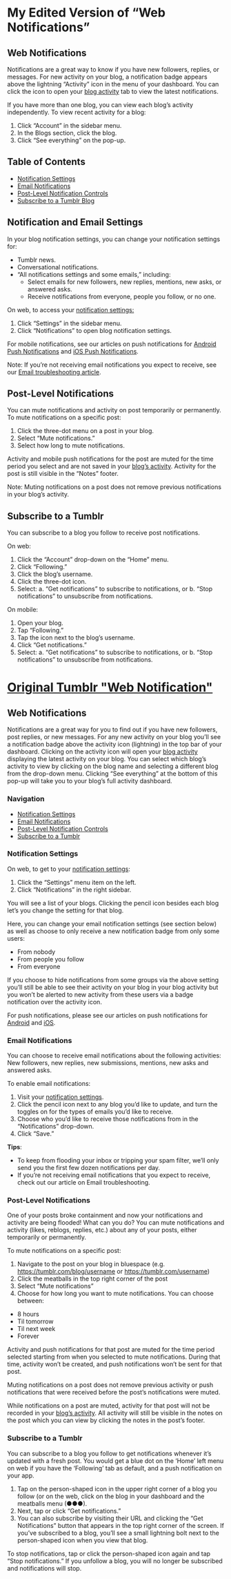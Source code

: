 # My Edited Version of “Web Notifications”

## Web Notifications
Notifications are a great way to know if you have new followers, replies, or messages. For new activity on your blog, a notification badge appears above the lightning “Activity” icon in the menu of your dashboard. You can click the icon to open your [blog activity](https://www.tumblr.com/blog/invisiblevalet/activity) tab to view the latest notifications. 

If you have more than one blog, you can view each blog’s activity independently. To view recent activity for a blog: 
1. Click “Account” in the sidebar menu. 
2. In the Blogs section, click the blog. 
3. Click “See everything” on the pop-up.

## Table of Contents
- [Notification Settings](https://help.tumblr.com/web-notifications/#notification-settings)
- [Email Notifications](https://help.tumblr.com/web-notifications/#email-notifications)
- [Post-Level Notification Controls](https://help.tumblr.com/web-notifications/#post-notifications)
- [Subscribe to a Tumblr Blog](https://help.tumblr.com/web-notifications/#subscribe)

## Notification and Email Settings
In your blog notification settings, you can change your notification settings for:
- Tumblr news.
- Conversational notifications.
- “All notifications settings and some emails,” including:
  - Select emails for new followers, new replies, mentions, new asks, or answered asks.
  - Receive notifications from everyone, people you follow, or no one.

On web, to access your [notification settings:](https://www.tumblr.com/settings/notifications)
1. Click “Settings” in the sidebar menu.
2. Click “Notifications” to open blog notification settings.

For mobile notifications, see our articles on push notifications for [Android Push Notifications](https://help.tumblr.com/android-push-notifications/) and [iOS Push Notifications](https://help.tumblr.com/ios-push-notifications/).

Note: If you’re not receiving email notifications you expect to receive, see our [Email troubleshooting article](https://help.tumblr.com/email-troubleshooting/).

## Post-Level Notifications
You can mute notifications and activity on post temporarily or permanently.
To mute notifications on a specific post:
1. Click the three-dot menu on a post in your blog. 
2. Select “Mute notifications.”
3. Select how long to mute notifications.

Activity and mobile push notifications for the post are muted for the time period you select and are not saved in your [blog’s activity](https://www.tumblr.com/blog/invisiblevalet/activity). Activity for the post is still visible in the “Notes” footer. 

Note: Muting notifications on a post does not remove previous notifications in your blog’s activity.

## Subscribe to a Tumblr
You can subscribe to a blog you follow to receive post notifications. 

On web:
1. Click the “Account” drop-down on the “Home” menu.
2. Click “Following.”
3. Click the blog’s username.
4. Click the three-dot icon.
5. Select: 
  a. “Get notifications” to subscribe to notifications, or
  b. “Stop notifications” to unsubscribe from notifications.

On mobile:
1. Open your blog.
2. Tap “Following.” 
3. Tap the icon next to the blog’s username.
4. Click “Get notifications.”
5. Select: 
  a. “Get notifications” to subscribe to notifications, or
  b. “Stop notifications” to unsubscribe from notifications.


# [Original Tumblr "Web Notification"](https://help.tumblr.com/web-notifications/)

## Web Notifications

Notifications are a great way for you to find out if you have new followers, post replies, or new messages. For any new activity on your blog you’ll see a notification badge above the activity icon (lightning) in the top bar of your dashboard. Clicking on the activity icon will open your [blog activity](https://www.tumblr.com/blog/invisiblevalet/activity) displaying the latest activity on your blog.
You can select which blog’s activity to view by clicking on the blog name and selecting a different blog from the drop-down menu. Clicking “See everything” at the bottom of this pop-up will take you to your blog’s full activity dashboard.

### Navigation

- [Notification Settings](https://help.tumblr.com/web-notifications/#notification-settings)
- [Email Notifications](https://help.tumblr.com/web-notifications/#email-notifications)
- [Post-Level Notification Controls](https://help.tumblr.com/web-notifications/#post-notifications)
- [Subscribe to a Tumblr](https://help.tumblr.com/web-notifications/#subscribe)

### Notification Settings

On web, to get to your [notification settings](https://www.tumblr.com/settings/notifications):
1. Click the “Settings” menu item on the left.
2. Click “Notifications” in the right sidebar.

You will see a list of your blogs. Clicking the pencil icon besides each blog let’s you change the setting for that blog.

Here, you can change your email notification settings (see section below) as well as choose to only receive a new notification badge from only some users:
- From nobody
- From people you follow
- From everyone

If you choose to hide notifications from some groups via the above setting you’ll still be able to see their activity on your blog in your blog activity but you won’t be alerted to new activity from these users via a badge notification over the activity icon. 

For push notifications, please see our articles on push notifications for [Android](https://help.tumblr.com/android-push-notifications/) and [iOS](https://help.tumblr.com/ios-push-notifications/).

### Email Notifications

You can choose to receive email notifications about the following activities: New followers, new replies, new submissions, mentions, new asks and answered asks.

To enable email notifications:
1. Visit your [notification settings](https://www.tumblr.com/settings/notifications).
2. Click the pencil icon next to any blog you’d like to update, and turn the toggles on for the types of emails you’d like to receive.
3. Choose who you’d like to receive those notifications from in the “Notifications” drop-down.
4. Click “Save.”

**Tips**:
- To keep from flooding your inbox or tripping your spam filter, we’ll only send you the first few dozen notifications per day.
- If you’re not receiving email notifications that you expect to receive, check out our article on Email troubleshooting.

### Post-Level Notifications

One of your posts broke containment and now your notifications and activity are being flooded! What can you do? You can mute notifications and activity (likes, reblogs, replies, etc.) about any of your posts, either temporarily or permanently.

To mute notifications on a specific post:
1. Navigate to the post on your blog in bluespace (e.g. https://tumblr.com/blog/username or https://tumblr.com/username)
2. Click the meatballs in the top right corner of the post
3. Select “Mute notifications”
4. Choose for how long you want to mute notifications. You can choose between:
  - 8 hours
  - Til tomorrow
  - Til next week
  - Forever

Activity and push notifications for that post are muted for the time period selected starting from when you selected to mute notifications. During that time, activity won’t be created, and push notifications won’t be sent for that post.

Muting notifications on a post does not remove previous activity or push notifications that were received before the post’s notifications were muted.

While notifications on a post are muted, activity for that post will not be recorded in your [blog’s activity](https://www.tumblr.com/blog/invisiblevalet/activity). All activity will still be visible in the notes on the post which you can view by clicking the notes in the post’s footer.

### Subscribe to a Tumblr

You can subscribe to a blog you follow to get notifications whenever it’s updated with a fresh post. You would get a blue dot on the ‘Home’ left menu on web if you have the ‘Following’ tab as default, and a push notification on your app.
1. Tap on the person-shaped icon in the upper right corner of a blog you follow (or on the web, click on the blog in your dashboard and the meatballs menu (●●●).
2. Next, tap or click “Get notifications.”
3. You can also subscribe by visiting their URL and clicking the “Get Notifications” button that appears in the top right corner of the screen. If you’ve subscribed to a blog, you’ll see a small lightning bolt next to the person-shaped icon when you view that blog.

To stop notifications, tap or click the person-shaped icon again and tap “Stop notifications.” If you unfollow a blog, you will no longer be subscribed and notifications will stop.


